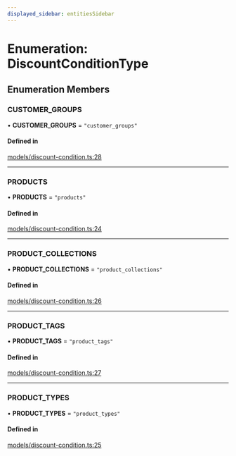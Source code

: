 ```yaml
---
displayed_sidebar: entitiesSidebar
---
```


# Enumeration: DiscountConditionType

## Enumeration Members

### CUSTOMER\_GROUPS

• **CUSTOMER\_GROUPS** = ``"customer_groups"``

#### Defined in

[models/discount-condition.ts:28](https://github.com/medusajs/medusa/blob/6225aa57b/packages/medusa/src/models/discount-condition.ts#L28)

___

### PRODUCTS

• **PRODUCTS** = ``"products"``

#### Defined in

[models/discount-condition.ts:24](https://github.com/medusajs/medusa/blob/c4c83c971/packages/medusa/src/models/discount-condition.ts#L24)

___

### PRODUCT\_COLLECTIONS

• **PRODUCT\_COLLECTIONS** = ``"product_collections"``

#### Defined in

[models/discount-condition.ts:26](https://github.com/medusajs/medusa/blob/c4c83c971/packages/medusa/src/models/discount-condition.ts#L26)

___

### PRODUCT\_TAGS

• **PRODUCT\_TAGS** = ``"product_tags"``

#### Defined in

[models/discount-condition.ts:27](https://github.com/medusajs/medusa/blob/c4c83c971/packages/medusa/src/models/discount-condition.ts#L27)

___

### PRODUCT\_TYPES

• **PRODUCT\_TYPES** = ``"product_types"``

#### Defined in

[models/discount-condition.ts:25](https://github.com/medusajs/medusa/blob/c4c83c971/packages/medusa/src/models/discount-condition.ts#L25)
